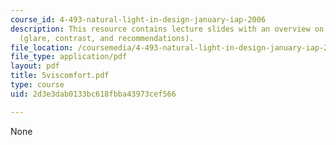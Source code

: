 ```yaml
---
course_id: 4-493-natural-light-in-design-january-iap-2006
description: This resource contains lecture slides with an overview on visual comfort
  (glare, contrast, and recommendations).
file_location: /coursemedia/4-493-natural-light-in-design-january-iap-2006/2d3e3dab0133bc618fbba43973cef566_5viscomfort.pdf
file_type: application/pdf
layout: pdf
title: 5viscomfort.pdf
type: course
uid: 2d3e3dab0133bc618fbba43973cef566

---
```

None